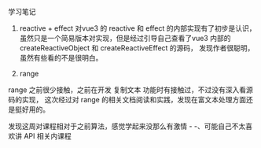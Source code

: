 学习笔记

1. reactive + effect
对vue3 的 reactive 和 effect 的内部实现有了初步是认识，
虽然只是一个简易版本对实现，但是经过引导自己查看了vue3 内部的
 createReactiveObject 和 createReactiveEffect 的源码，
发现作者很聪明，虽然有些看的不是很明白。

2. range

range 之前很少接触，之前在开发 复制文本 功能时有接触过，不过没有深入看源码的实现，
这次经过对 range 的相关文档阅读和实践，发现在富文本处理方面还是挺好用的。 


发现这周对课程相对于之前算法，感觉学起来没那么有激情 - -、可能自己不太喜欢讲 API 相关内课程